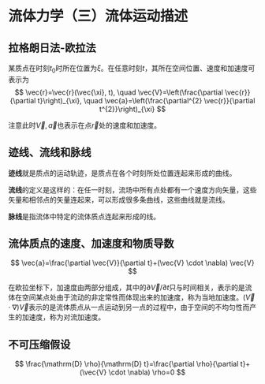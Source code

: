 # 流体力学（三）流体运动描述

## 拉格朗日法-欧拉法

某质点在时刻$t_0$时所在位置为$\xi$。在任意时刻$t$，其所在空间位置、速度和加速度可表示为
$$
\vec{r}=\vec{r}(\vec{\xi}, t), \quad \vec{V}=\left(\frac{\partial \vec{r}}{\partial t}\right)_{\xi}, \quad \vec{a}=\left(\frac{\partial^{2} \vec{r}}{\partial t^{2}}\right)_{\xi}
$$

注意此时$\vec{V},\vec{a}$也表示在点$\vec{r}$处的速度和加速度。

## 迹线、流线和脉线

**迹线**就是质点的运动轨迹，是质点在各个时刻所处位置连起来形成的曲线。

**流线**的定义是这样的：在任一时刻，流场中所有点处都有一个速度方向矢量，这些矢量和相邻点的矢量连起来，可以形成很多条曲线，这些曲线就是流线。

**脉线**是指流体中特定的流体质点连起来形成的线。

## 流体质点的速度、加速度和物质导数

$$
\vec{a}=\frac{\partial \vec{V}}{\partial t}+(\vec{V} \cdot \nabla) \vec{V}
$$

在欧拉坐标下，加速度由两部分组成，其中的$\partial \vec{V} / \partial t$只与时间相关，表示的是流体在空间某点处由于流动的非定常性而体现出来的加速度，称为当地加速度。$(\vec{V} \cdot \nabla) \vec{V}$表示的是流体质点从一点运动到另一点的过程中，由于空间的不均匀性而产生的加速度，称为对流加速度。

## 不可压缩假设

$$
\frac{\mathrm{D} \rho}{\mathrm{D} t}=\frac{\partial \rho}{\partial t}+(\vec{V} \cdot \nabla) \rho=0
$$